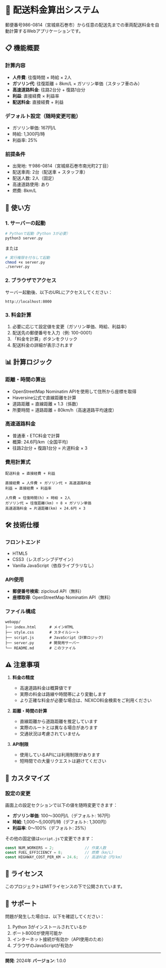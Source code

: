 # 🚗 配送料金算出システム

郵便番号986-0814（宮城県石巻市）から任意の配送先までの車両配送料金を自動計算するWebアプリケーションです。

## 📋 機能概要

### 計算内容
- **人件費**: 往復時間 × 時給 × 2人
- **ガソリン代**: 往復距離 ÷ 8km/L × ガソリン単価（スタッフ車のみ）
- **高速道路料金**: 往路2台分 + 復路1台分
- **利益**: 直接経費 × 利益率
- **配送料金**: 直接経費 + 利益

### デフォルト設定（随時変更可能）
- ガソリン単価: 167円/L
- 時給: 1,300円/時
- 利益率: 25%

### 前提条件
- 出発地: 〒986-0814（宮城県石巻市南光町2丁目）
- 配送車両: 2台（配送車 + スタッフ車）
- 配送人数: 2人（固定）
- 高速道路使用: あり
- 燃費: 8km/L

## 🚀 使い方

### 1. サーバーの起動

```bash
# Pythonで起動（Python 3が必要）
python3 server.py
```

または

```bash
# 実行権限を付与して起動
chmod +x server.py
./server.py
```

### 2. ブラウザでアクセス

サーバー起動後、以下のURLにアクセスしてください：

```
http://localhost:8000
```

### 3. 料金計算

1. 必要に応じて設定値を変更（ガソリン単価、時給、利益率）
2. 配送先の郵便番号を入力（例: 100-0001）
3. 「料金を計算」ボタンをクリック
4. 配送料金の詳細が表示されます

## 📊 計算ロジック

### 距離・時間の算出
- OpenStreetMap Nominatim APIを使用して住所から座標を取得
- Haversine公式で直線距離を計算
- 道路距離 = 直線距離 × 1.3（係数）
- 所要時間 = 道路距離 ÷ 80km/h（高速道路平均速度）

### 高速道路料金
- 普通車・ETC料金で計算
- 概算: 24.6円/km（全国平均）
- 往路2台分 + 復路1台分 = 片道料金 × 3

### 費用計算式

```
配送料金 = 直接経費 + 利益

直接経費 = 人件費 + ガソリン代 + 高速道路料金
利益 = 直接経費 × 利益率

人件費 = 往復時間(h) × 時給 × 2人
ガソリン代 = 往復距離(km) ÷ 8 × ガソリン単価
高速道路料金 = 片道距離(km) × 24.6円 × 3
```

## 🛠️ 技術仕様

### フロントエンド
- HTML5
- CSS3（レスポンシブデザイン）
- Vanilla JavaScript（依存ライブラリなし）

### API使用
- **郵便番号検索**: zipcloud API（無料）
- **座標取得**: OpenStreetMap Nominatim API（無料）

### ファイル構成

```
webapp/
├── index.html      # メインHTML
├── style.css       # スタイルシート
├── script.js       # JavaScript（計算ロジック）
├── server.py       # 開発用サーバー
└── README.md       # このファイル
```

## ⚠️ 注意事項

1. **料金の精度**
   - 高速道路料金は概算値です
   - 実際の料金は路線や時間帯により変動します
   - より正確な料金が必要な場合は、NEXCO料金検索をご利用ください

2. **距離・時間の計算**
   - 直線距離から道路距離を推定しています
   - 実際のルートとは異なる場合があります
   - 交通状況は考慮されていません

3. **API制限**
   - 使用しているAPIには利用制限があります
   - 短時間での大量リクエストは避けてください

## 🔧 カスタマイズ

### 設定の変更

画面上の設定セクションで以下の値を随時変更できます：

- **ガソリン単価**: 100〜300円/L（デフォルト: 167円）
- **時給**: 1,000〜5,000円/時（デフォルト: 1,300円）
- **利益率**: 0〜100%（デフォルト: 25%）

その他の固定値は`script.js`で変更できます：

```javascript
const NUM_WORKERS = 2;              // 作業人数
const FUEL_EFFICIENCY = 8;          // 燃費（km/L）
const HIGHWAY_COST_PER_KM = 24.6;   // 高速料金（円/km）
```

## 📝 ライセンス

このプロジェクトはMITライセンスの下で公開されています。

## 🤝 サポート

問題が発生した場合は、以下を確認してください：

1. Python 3がインストールされているか
2. ポート8000が使用可能か
3. インターネット接続が有効か（API使用のため）
4. ブラウザのJavaScriptが有効か

---

**開発**: 2024年
**バージョン**: 1.0.0
